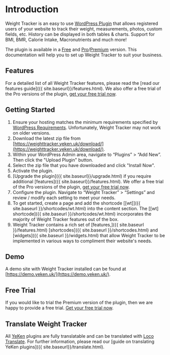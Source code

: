 # Introduction

Weight Tracker is an easy to use [WordPress Plugin](https://wordpress.org/plugins/weight-loss-tracker/) that allows registered users of your website to track their weight, measurements, photos, custom fields, etc. History can be displayed in both tables & charts. Support for BMI, BMR, Calorie Intake, Macronutrients and much more!    
    
The plugin is available in a [Free](https://wordpress.org/plugins/weight-loss-tracker/) and [Pro](https://shop.yeken.uk/product/weight-tracker-pro/)/[Premium](https://shop.yeken.uk/product/weight-tracker-pro-plus/) version. This documentation will help you to set up Weight Tracker to suit your business.  
  
## Features  
  
For a detailed list of all Weight Tracker features, please read the [read our features guide]({{ site.baseurl}}/features.html).  We also offer a free trial of the Pro versions of the plugin, [get your free trial now](https://shop.yeken.uk/get-a-trial-license/).
## Getting Started  
  
 1. Ensure your hosting matches the minimum requirements specified by [WordPress Requirements](https://wordpress.org/about/requirements/). Unfortunately, Weight Tracker may not work on older versions.  
 2. Download the latest zip file from [https://weighttracker.yeken.uk/download/](https://weighttracker.yeken.uk/download/).  
   1. Within your WordPress Admin area, navigate to “Plugins” > “Add New”. Then click the "Upload Plugin" button.
   3. Select the zip file that you have downloaded and click "Install Now".  
   4. Activate the plugin.  
   5. [Upgrade the plugin]({{ site.baseurl}}/upgrade.html) if you require additional [features]({{ site.baseurl}}/features.html). We offer a free trial of the Pro versions of the plugin, [get your free trial now](https://shop.yeken.uk/get-a-trial-license/).
   6. Configure the plugin. Navigate to “Weight Tracker” > “Settings” and review / modify each setting to meet your needs.  
   7. To get started, create a page and add the  shortcode [[wt]]({{ site.baseurl }}/shortcodes/wt.html)  into the content section. The  [[wt] shortcode]({{ site.baseurl }}/shortcodes/wt.html)  incorporates the majority of Weight Tracker features out of the box.  
   8. Weight Tracker contains a rich set of  [features,]({{ site.baseurl }}/features.html) [shortcodes]({{ site.baseurl }}/shortcodes.html)  and  [widgets]({{ site.baseurl }}/widgets.html) that allow Weight Tracker to be implemented in various ways to compliment their website's needs.  

## Demo

A demo site with Weight Tracker installed can be found at [https://demo.yeken.uk/](https://demo.yeken.uk/).

## Free Trial 

If you would like to trial the Premium version of the plugin, then we are happy to provide a free trial. [Get your free trial now](https://shop.yeken.uk/get-a-trial-license/). 

## Translate Weight Tracker  
All [YeKen](https://www.yeken.uk) plugins are fully translatable and can be translated with [Loco Translate](https://en-gb.wordpress.org/plugins/loco-translate/). For further information, please read our [guide on translating YeKen plugins]({{ site.baseurl}}/translate.html).